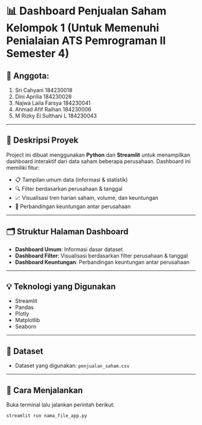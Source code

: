 # 📊 Dashboard Penjualan Saham Kelompok 1 (Untuk Memenuhi Penialaian ATS Pemrograman II Semester 4)

## 👥 Anggota:
1. Sri Cahyani  184230018
2. Dini Aprilia  184230026
3. Najwa Laila Farsya  184230041
4. Ahmad Afif Raihan  184230006
5. M Rizky El Sulthani L 184230043

---

## 📌 Deskripsi Proyek

Project ini dibuat menggunakan **Python** dan **Streamlit** untuk menampilkan dashboard interaktif dari data saham beberapa perusahaan. Dashboard ini memiliki fitur:

- 📋 Tampilan umum data (informasi & statistik)
- 🔍 Filter berdasarkan perusahaan & tanggal
- 📈 Visualisasi tren harian saham, volume, dan keuntungan
- 🧾 Perbandingan keuntungan antar perusahaan

---

## 🗂️ Struktur Halaman Dashboard

- **Dashboard Umum**: Informasi dasar dataset
- **Dashboard Filter**: Visualisasi berdasarkan filter perusahaan & tanggal
- **Dashboard Keuntungan**: Perbandingan keuntungan antar perusahaan

---

## 💡 Teknologi yang Digunakan

- Streamlit  
- Pandas  
- Plotly  
- Matplotlib  
- Seaborn  

---

## 📂 Dataset

- Dataset yang digunakan: `penjualan_saham.csv`

---

## 🚀 Cara Menjalankan

Buka terminal lalu jalankan perintah berikut:

```bash
streamlit run nama_file_app.py
